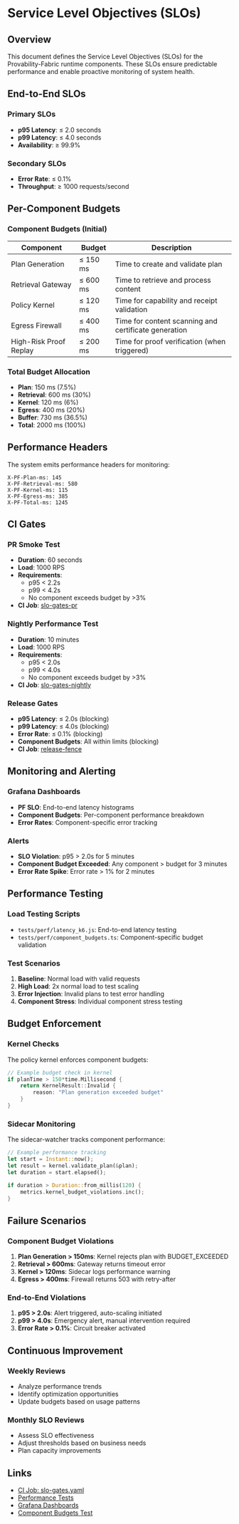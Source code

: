 # Service Level Objectives (SLOs)

## Overview

This document defines the Service Level Objectives (SLOs) for the Provability-Fabric runtime components. These SLOs ensure predictable performance and enable proactive monitoring of system health.

## End-to-End SLOs

### Primary SLOs
- **p95 Latency**: ≤ 2.0 seconds
- **p99 Latency**: ≤ 4.0 seconds
- **Availability**: ≥ 99.9%

### Secondary SLOs
- **Error Rate**: ≤ 0.1%
- **Throughput**: ≥ 1000 requests/second

## Per-Component Budgets

### Component Budgets (Initial)
| Component | Budget | Description |
|-----------|--------|-------------|
| Plan Generation | ≤ 150 ms | Time to create and validate plan |
| Retrieval Gateway | ≤ 600 ms | Time to retrieve and process content |
| Policy Kernel | ≤ 120 ms | Time for capability and receipt validation |
| Egress Firewall | ≤ 400 ms | Time for content scanning and certificate generation |
| High-Risk Proof Replay | ≤ 200 ms | Time for proof verification (when triggered) |

### Total Budget Allocation
- **Plan**: 150 ms (7.5%)
- **Retrieval**: 600 ms (30%)
- **Kernel**: 120 ms (6%)
- **Egress**: 400 ms (20%)
- **Buffer**: 730 ms (36.5%)
- **Total**: 2000 ms (100%)

## Performance Headers

The system emits performance headers for monitoring:

```
X-PF-Plan-ms: 145
X-PF-Retrieval-ms: 580
X-PF-Kernel-ms: 115
X-PF-Egress-ms: 385
X-PF-Total-ms: 1245
```

## CI Gates

### PR Smoke Test
- **Duration**: 60 seconds
- **Load**: 1000 RPS
- **Requirements**:
  - p95 < 2.2s
  - p99 < 4.2s
  - No component exceeds budget by >3%
- **CI Job**: [slo-gates-pr](/.github/workflows/slo-gates.yaml)

### Nightly Performance Test
- **Duration**: 10 minutes
- **Load**: 1000 RPS
- **Requirements**:
  - p95 < 2.0s
  - p99 < 4.0s
  - No component exceeds budget by >3%
- **CI Job**: [slo-gates-nightly](/.github/workflows/slo-gates.yaml)

### Release Gates
- **p95 Latency**: ≤ 2.0s (blocking)
- **p99 Latency**: ≤ 4.0s (blocking)
- **Error Rate**: ≤ 0.1% (blocking)
- **Component Budgets**: All within limits (blocking)
- **CI Job**: [release-fence](/.github/workflows/release.yaml)

## Monitoring and Alerting

### Grafana Dashboards
- **PF SLO**: End-to-end latency histograms
- **Component Budgets**: Per-component performance breakdown
- **Error Rates**: Component-specific error tracking

### Alerts
- **SLO Violation**: p95 > 2.0s for 5 minutes
- **Component Budget Exceeded**: Any component > budget for 3 minutes
- **Error Rate Spike**: Error rate > 1% for 2 minutes

## Performance Testing

### Load Testing Scripts
- `tests/perf/latency_k6.js`: End-to-end latency testing
- `tests/perf/component_budgets.ts`: Component-specific budget validation

### Test Scenarios
1. **Baseline**: Normal load with valid requests
2. **High Load**: 2x normal load to test scaling
3. **Error Injection**: Invalid plans to test error handling
4. **Component Stress**: Individual component stress testing

## Budget Enforcement

### Kernel Checks
The policy kernel enforces component budgets:

```go
// Example budget check in kernel
if planTime > 150*time.Millisecond {
    return KernelResult::Invalid {
        reason: "Plan generation exceeded budget"
    }
}
```

### Sidecar Monitoring
The sidecar-watcher tracks component performance:

```rust
// Example performance tracking
let start = Instant::now();
let result = kernel.validate_plan(&plan);
let duration = start.elapsed();

if duration > Duration::from_millis(120) {
    metrics.kernel_budget_violations.inc();
}
```

## Failure Scenarios

### Component Budget Violations
1. **Plan Generation > 150ms**: Kernel rejects plan with BUDGET_EXCEEDED
2. **Retrieval > 600ms**: Gateway returns timeout error
3. **Kernel > 120ms**: Sidecar logs performance warning
4. **Egress > 400ms**: Firewall returns 503 with retry-after

### End-to-End Violations
1. **p95 > 2.0s**: Alert triggered, auto-scaling initiated
2. **p99 > 4.0s**: Emergency alert, manual intervention required
3. **Error Rate > 0.1%**: Circuit breaker activated

## Continuous Improvement

### Weekly Reviews
- Analyze performance trends
- Identify optimization opportunities
- Update budgets based on usage patterns

### Monthly SLO Reviews
- Assess SLO effectiveness
- Adjust thresholds based on business needs
- Plan capacity improvements

## Links

- [CI Job: slo-gates.yaml](/.github/workflows/slo-gates.yaml)
- [Performance Tests](/tests/perf/)
- [Grafana Dashboards](/grafana/dashboards/)
- [Component Budgets Test](/tests/perf/component_budgets.ts) 